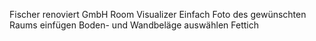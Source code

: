 Fischer renoviert GmbH
Room Visualizer
Einfach Foto des gewünschten Raums einfügen
Boden- und Wandbeläge auswählen
Fettich
